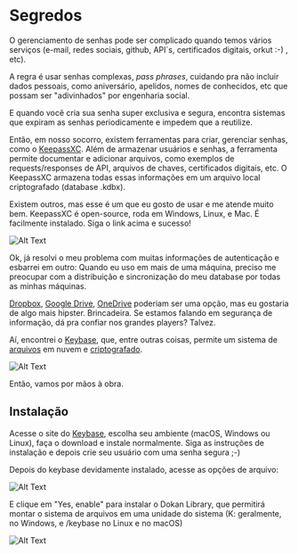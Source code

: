 # Segredos

O gerenciamento de senhas pode ser complicado quando temos vários serviços (e-mail, redes sociais, github, API´s, certificados digitais, orkut :-) , etc).

A regra é usar senhas complexas, *pass phrases*, cuidando pra não incluir dados pessoais, como aniversário, apelidos, nomes de conhecidos, etc que possam ser "adivinhados" por engenharia social.

E quando você cria sua senha super exclusiva e segura, encontra sistemas que expiram as senhas periodicamente e impedem que a reutilize.

Então, em nosso socorro, existem ferramentas para criar, gerenciar senhas, como o [KeepassXC](https://keepassxc.org/). Além de armazenar usuários e senhas, a ferramenta permite documentar e adicionar arquivos, como exemplos de requests/responses de API, arquivos de chaves, certificados digitais, etc. O KeepassXC armazena todas essas informações em um arquivo local criptografado (database .kdbx).

Existem outros, mas esse é um que eu gosto de usar e me atende muito bem. KeepassXC é open-source, roda em Windows, Linux, e Mac. É facilmente instalado. Siga o link acima e sucesso!

![Alt Text](https://dev-to-uploads.s3.amazonaws.com/i/y3aym8qsc2dgny6d1ejg.png)

Ok, já resolvi o meu problema com muitas informações de autenticação e esbarrei em outro: Quando eu uso em mais de uma máquina, preciso me preocupar com a distribuição e sincronização do meu database por todas as minhas máquinas.

[Dropbox](https://dropbox.com), [Google Drive](https://drive.google.com), [OneDrive](https://onedrive.live.com) poderiam ser uma opção, mas eu gostaria de algo mais hipster. Brincadeira. Se estamos falando em segurança de informação, dá pra confiar nos grandes players? Talvez.

Aí, encontrei o [Keybase](https://keybase.io), que, entre outras coisas, permite um sistema de [arquivos](https://keybase.io/docs/kbfs) em nuvem e [criptografado](https://keybase.io/docs/crypto/kbfs).

![Alt Text](https://dev-to-uploads.s3.amazonaws.com/i/hkvk3yrg6o68vru1qjxe.png)

Então, vamos por mãos à obra.

## Instalação

Acesse o site do [Keybase](https://keybase.io/download), escolha seu ambiente (macOS, Windows ou Linux), faça o download e instale normalmente. Siga as instruções de instalação e depois crie seu usuário com uma senha segura ;-)

Depois do keybase devidamente instalado, acesse as opções de arquivo:

![Alt Text](https://dev-to-uploads.s3.amazonaws.com/i/5uvyne0b0yz3r29wfvxl.png)

E clique em "Yes, enable" para instalar o Dokan Library, que permitirá montar o sistema de arquivos em uma unidade do sistema (K: geralmente, no Windows, e /keybase no Linux e no macOS)

![Alt Text](https://dev-to-uploads.s3.amazonaws.com/i/xcbs6tn0avqqg1zwbw4n.png)
